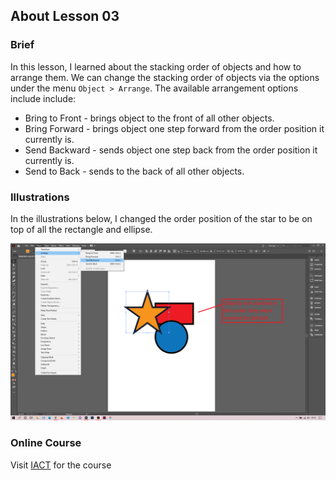 ## About Lesson 03

### Brief
In this lesson, I learned about the stacking order of objects and how to arrange them. We can change the stacking order of objects via the options under the menu ``Object > Arrange``. The available arrangement options include include:
- Bring to Front - brings object to the front of all other objects.
- Bring Forward - brings object one step forward from the order position it currently is.
- Send Backward - sends object one step back from the order position it currently is.
- Send to Back - sends to the back of all other objects.

### Illustrations

In the illustrations below, I changed the order position of the star to be on top of all the rectangle and ellipse.

![Illustration Example](../assets/images/lesson-03/illustration-01.png)

### Online Course
Visit [IACT](https://iact.ie) for the course